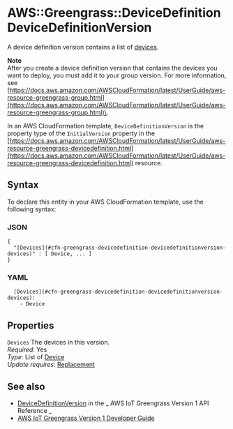 # AWS::Greengrass::DeviceDefinition DeviceDefinitionVersion<a name="aws-properties-greengrass-devicedefinition-devicedefinitionversion"></a>

<a name="aws-properties-greengrass-devicedefinition-devicedefinitionversion-description"></a> A device definition version contains a list of [devices](https://docs.aws.amazon.com/AWSCloudFormation/latest/UserGuide/aws-properties-greengrass-devicedefinition-device.html)\.

**Note**  
After you create a device definition version that contains the devices you want to deploy, you must add it to your group version\. For more information, see [https://docs.aws.amazon.com/AWSCloudFormation/latest/UserGuide/aws-resource-greengrass-group.html](https://docs.aws.amazon.com/AWSCloudFormation/latest/UserGuide/aws-resource-greengrass-group.html)\.

<a name="aws-properties-greengrass-devicedefinition-devicedefinitionversion-inheritance"></a> In an AWS CloudFormation template, `DeviceDefinitionVersion` is the property type of the `InitialVersion` property in the [https://docs.aws.amazon.com/AWSCloudFormation/latest/UserGuide/aws-resource-greengrass-devicedefinition.html](https://docs.aws.amazon.com/AWSCloudFormation/latest/UserGuide/aws-resource-greengrass-devicedefinition.html) resource\.

## Syntax<a name="aws-properties-greengrass-devicedefinition-devicedefinitionversion-syntax"></a>

To declare this entity in your AWS CloudFormation template, use the following syntax:

### JSON<a name="aws-properties-greengrass-devicedefinition-devicedefinitionversion-syntax.json"></a>

```
{
  "[Devices](#cfn-greengrass-devicedefinition-devicedefinitionversion-devices)" : [ Device, ... ]
}
```

### YAML<a name="aws-properties-greengrass-devicedefinition-devicedefinitionversion-syntax.yaml"></a>

```
  [Devices](#cfn-greengrass-devicedefinition-devicedefinitionversion-devices):
    - Device
```

## Properties<a name="aws-properties-greengrass-devicedefinition-devicedefinitionversion-properties"></a>

`Devices` <a name="cfn-greengrass-devicedefinition-devicedefinitionversion-devices"></a>
The devices in this version\.  
_Required_: Yes  
_Type_: List of [Device](aws-properties-greengrass-devicedefinition-device.md)  
_Update requires_: [Replacement](https://docs.aws.amazon.com/AWSCloudFormation/latest/UserGuide/using-cfn-updating-stacks-update-behaviors.html#update-replacement)

## See also<a name="aws-properties-greengrass-devicedefinition-devicedefinitionversion--seealso"></a>

- [DeviceDefinitionVersion](https://docs.aws.amazon.com/greengrass/latest/apireference/definitions-devicedefinitionversion.html) in the _ AWS IoT Greengrass Version 1 API Reference _
- [AWS IoT Greengrass Version 1 Developer Guide](https://docs.aws.amazon.com/greengrass/latest/developerguide/)

